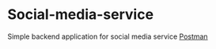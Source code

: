 # Social-media-service
Simple backend application for social media service
[Postman](https://www.postman.com/io-projekt-132246/workspace/social-media-service/overview)

